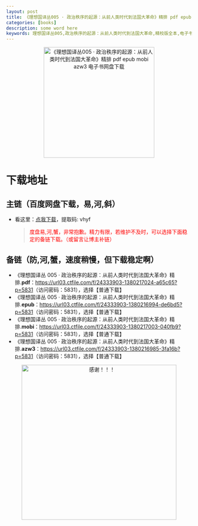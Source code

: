 ```yaml
---
layout: post
title: 《理想国译丛005 · 政治秩序的起源：从前人类时代到法国大革命》精排 pdf epub mobi azw3 电子书网盘下载
categories: [books]
description: some word here
keywords: 理想国译丛005,政治秩序的起源：从前人类时代到法国大革命,精校版全本,电子书,网盘下载
---
```


<div align="center"><img src="https://qweree.cn/wp-content/uploads/2024/10/li-xiang-guo-005.jpg" alt="《理想国译丛005 · 政治秩序的起源：从前人类时代到法国大革命》精排 pdf epub mobi azw3 电子书网盘下载" width="300px" height="auto"></div>

# 下载地址

## 主链（百度网盘下载，易,河,斜）

- 看这里：[点我下载](https://pan.baidu.com/s/1iMXUbSbtZQZjDcqDmnWUyw?pwd=vhyf)，提取码: vhyf

  > <p style="color:red" >度盘易,河,蟹，非常抱歉。精力有限，若维护不及时，可以选择下面稳定的备链下载。（或留言让博主补链）</p>

## 备链（防,河,蟹，速度稍慢，但下载稳定啊）

- 《理想国译丛 005 · 政治秩序的起源：从前人类时代到法国大革命》精排.**pdf**：<https://url03.ctfile.com/f/24333903-1380217024-a65c65?p=5831>（访问密码：5831），选择【普通下载】
- 《理想国译丛 005 · 政治秩序的起源：从前人类时代到法国大革命》精排.**epub**：<https://url03.ctfile.com/f/24333903-1380216994-de6bd5?p=5831>（访问密码：5831），选择【普通下载】
- 《理想国译丛 005 · 政治秩序的起源：从前人类时代到法国大革命》精排.**mobi**：<https://url03.ctfile.com/f/24333903-1380217003-040fb9?p=5831>（访问密码：5831），选择【普通下载】
- 《理想国译丛 005 · 政治秩序的起源：从前人类时代到法国大革命》精排.**azw3**：<https://url03.ctfile.com/f/24333903-1380216985-3fa16b?p=5831>（访问密码：5831），选择【普通下载】

<div align="center"><img src="https://pic.imgdb.cn/item/661246bf68eb935713c7f81c.gif" alt="感谢！！！" width="420px" height="auto"/></div>
